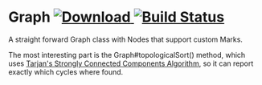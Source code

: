 # Graph [![Download](https://api.bintray.com/packages/t1/javaee-helpers/graph/images/download.svg) ](https://bintray.com/t1/javaee-helpers/graph/_latestVersion) [![Build Status](https://travis-ci.org/t1/graph.svg)](https://travis-ci.org/t1/graph)

A straight forward Graph class with Nodes that support custom Marks.

The most interesting part is the Graph#topologicalSort() method, which uses [Tarjan's Strongly Connected Components Algorithm](https://en.wikipedia.org/wiki/Tarjan%27s_strongly_connected_components_algorithm), so it can report exactly which cycles where found.
